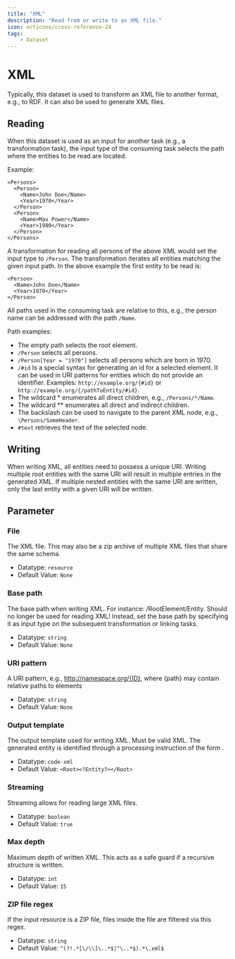 ```yaml
---
title: "XML"
description: "Read from or write to an XML file."
icon: octicons/cross-reference-24
tags: 
    - Dataset
---
```

# XML
<!-- This file was generated - DO NOT CHANGE IT MANUALLY -->



Typically, this dataset is used to transform an XML file to another format, e.g., to RDF. It can also be used to generate XML files.

## Reading

When this dataset is used as an input for another task (e.g., a transformation task), the input type of the consuming task selects the path where the entities to be read are located.

Example:

    <Persons>
      <Person>
        <Name>John Doe</Name>
        <Year>1970</Year>
      </Person>
      <Person>
        <Name>Max Power</Name>
        <Year>1980</Year>
      </Person>
    </Persons>

A transformation for reading all persons of the above XML would set the input type to `/Person`.
The transformation iterates all entities matching the given input path.
In the above example the first entity to be read is:

    <Person>
      <Name>John Doe</Name>
      <Year>1970</Year>
    </Person>

All paths used in the consuming task are relative to this, e.g., the person name can be addressed with the path `/Name`.

Path examples:

- The empty path selects the root element.
- `/Person` selects all persons.
- `/Person[Year = "1970"]` selects all persons which are born in 1970.
- `/#id` Is a special syntax for generating an id for a selected element. It can be used in URI patterns for entities which do not provide an identifier. Examples: `http://example.org/{#id}` or `http://example.org/{/pathToEntity/#id}`.
- The wildcard * enumerates all direct children, e.g., `/Persons/*/Name`.
- The wildcard ** enumerates all direct and indirect children.
- The backslash can be used to navigate to the parent XML node, e.g., `\Persons/SomeHeader`.
- `#text` retrieves the text of the selected node.

## Writing

When writing XML, all entities need to possess a unique URI. Writing multiple root entities with the same URI will result in multiple entries in the generated XML. If multiple nested entities with the same URI are written, only the last entity with a given URI will be written.


## Parameter

### File

The XML file. This may also be a zip archive of multiple XML files that share the same schema.

- Datatype: `resource`
- Default Value: `None`



### Base path

The base path when writing XML. For instance: /RootElement/Entity. Should no longer be used for reading XML! Instead, set the base path by specifying it as input type on the subsequent transformation or linking tasks.

- Datatype: `string`
- Default Value: `None`



### URI pattern

A URI pattern, e.g., http://namespace.org/{ID}, where {path} may contain relative paths to elements

- Datatype: `string`
- Default Value: `None`



### Output template

The output template used for writing XML. Must be valid XML. The generated entity is identified through a processing instruction of the form <?MyEntity?>.

- Datatype: `code-xml`
- Default Value: `<Root><?Entity?></Root>`



### Streaming

Streaming allows for reading large XML files.

- Datatype: `boolean`
- Default Value: `true`



### Max depth

Maximum depth of written XML. This acts as a safe guard if a recursive structure is written.

- Datatype: `int`
- Default Value: `15`



### ZIP file regex

If the input resource is a ZIP file, files inside the file are filtered via this regex.

- Datatype: `string`
- Default Value: `^(?!.*[\/\\]\..*$|^\..*$).*\.xml$`



